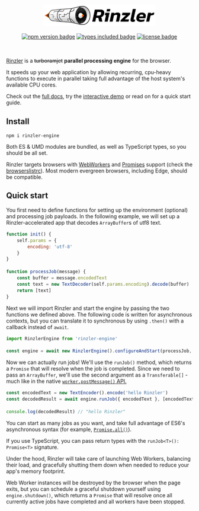 <div align="center">
  <img width="60%" alt="Rinzler project logo" src="https://github.com/GitSquared/rinzler/raw/master/media/rinzler_logo.svg"/>
  <br/><br/>
  <a href="https://npmjs.com/package/rinzler-engine"><img alt="npm version badge" src="https://img.shields.io/npm/v/rinzler-engine"/></a>
  <a href="https://npmjs.com/package/rinzler-engine"><img alt="types included badge" src="https://badgen.net/npm/types/rinzler-engine"/></a>
  <a href="https://github.com/GitSquared/rinzler/blob/master/LICENSE"><img alt="license badge" src="https://img.shields.io/npm/l/rinzler-engine"/></a>
  <br/><br/><br/>
</div>

[Rinzler](https://github.com/GitSquared/rinzler) is a ~~turboramjet~~ **parallel processing engine** for the browser.

It speeds up your web application by allowing recurring, cpu-heavy functions to execute in parallel taking full advantage of the host system's available CPU cores.

Check out the [full docs](https://gitsquared.github.io/rinzler/classes/rinzlerengine.html), try the [interactive demo](https://rinzler-demo.vercel.app) or read on for a quick start guide.

## Install
```
npm i rinzler-engine
```

Both ES & UMD modules are bundled, as well as TypeScript types, so you should be all set.

Rinzler targets browsers with [WebWorkers](https://caniuse.com/webworkers) and [Promises](https://caniuse.com/promises) support (check the [browserslistrc](https://github.com/GitSquared/rinzler/raw/master/.browserslistrc)). Most modern evergreen browsers, including Edge, should be compatible.

## Quick start
You first need to define functions for setting up the environment (optional) and processing job payloads.
In the following example, we will set up a Rinzler-accelerated app that decodes `ArrayBuffer`s of utf8 text.

```js
function init() {
	self.params = {
		encoding: 'utf-8'
	}
}

function processJob(message) {
	const buffer = message.encodedText
	const text = new TextDecoder(self.params.encoding).decode(buffer)
	return [text]
}
```

Next we will import Rinzler and start the engine by passing the two functions we defined above.
The following code is written for asynchronous contexts, but you can translate it to synchronous by using `.then()` with a callback instead of `await`.

```js
import RinzlerEngine from 'rinzler-engine'

const engine = await new RinzlerEngine().configureAndStart(processJob, init)
```

Now we can actually run jobs! We'll use the `runJob()` method, which returns a `Promise` that will resolve when the job is completed.
Since we need to pass an `ArrayBuffer`, we'll use the second argument as a `Transferable[]` - much like in the native [`worker.postMessage()` API.](https://developer.mozilla.org/en-US/docs/Web/API/Worker/postMessage)

```js
const encodedText = new TextEncoder().encode('hello Rinzler')
const decodedResult = await engine.runJob({ encodedText }, [encodedText])

console.log(decodedResult) // "hello Rinzler"
```

You can start as many jobs as you want, and take full advantage of ES6's asynchronous syntax (for example, [`Promise.all()`](https://developer.mozilla.org/en-US/docs/Web/JavaScript/Reference/Global_Objects/Promise/all)).

If you use TypeScript, you can pass return types with the `runJob<T>(): Promise<T>` signature.

Under the hood, Rinzler will take care of launching Web Workers, balancing their load, and gracefully shutting them down when needed to reduce your app's memory footprint.

Web Worker instances will be destroyed by the browser when the page exits, but you can schedule a graceful shutdown yourself using `engine.shutdown()`, which returns a `Promise` that will resolve once all currently active jobs have completed and all workers have been stopped.
